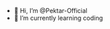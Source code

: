                                         

- 👋 Hi, I’m @Pektar-Official
- 🌱 I’m currently learning coding
